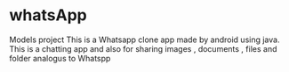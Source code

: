 # whatsApp
Models project
This is a Whatsapp clone app made by android using java. This is a chatting app and also for sharing images , documents , files and folder analogus to Whatspp
